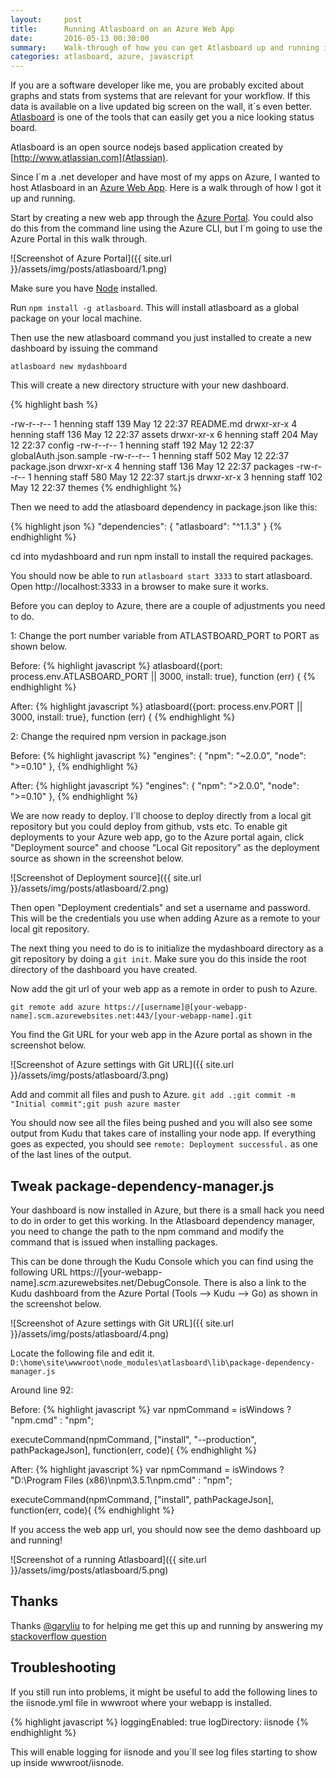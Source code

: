 ```yaml
---
layout:     post
title:      Running Atlasboard on an Azure Web App
date:       2016-05-13 00:30:00
summary:    Walk-through of how you can get Atlasboard up and running in an Azure Web App.
categories: atlasboard, azure, javascript
---
```


If you are a software developer like me, you are probably excited about graphs and stats from 
systems that are relevant for your workflow. If this data is available on a live updated 
big screen on the wall, it´s even better. [Atlasboard](http://atlasboard.bitbucket.org) is
one of the tools that can easily get you a nice looking status board.

Atlasboard is an open source nodejs based application created by [http://www.atlassian.com](Atlassian). 

Since I´m a .net developer and have most of my apps on Azure, I wanted to host Atlasboard in an
[Azure Web App](https://azure.microsoft.com/nb-no/services/app-service/web/). Here is a walk through of how I got it up and running.

Start by creating a new web app through the [Azure Portal](https://portal.azure.com). You could also do this from the 
command line using the Azure CLI, but I´m going to use the Azure Portal in this walk through.

![Screenshot of Azure Portal]({{ site.url }}/assets/img/posts/atlasboard/1.png)

Make sure you have [Node](https://nodejs.org/en/) installed.

Run ```npm install -g atlasboard```. This will install atlasboard as a global package on your local machine.

Then use the new atlasboard command you just installed to create a new dashboard by issuing the command

```atlasboard new mydashboard```

This will create a new directory structure with your new dashboard. 

{% highlight bash %}

-rw-r--r--  1 henning  staff  139 May 12 22:37 README.md
drwxr-xr-x  4 henning  staff  136 May 12 22:37 assets
drwxr-xr-x  6 henning  staff  204 May 12 22:37 config
-rw-r--r--  1 henning  staff  192 May 12 22:37 globalAuth.json.sample
-rw-r--r--  1 henning  staff  502 May 12 22:37 package.json
drwxr-xr-x  4 henning  staff  136 May 12 22:37 packages
-rw-r--r--  1 henning  staff  580 May 12 22:37 start.js
drwxr-xr-x  3 henning  staff  102 May 12 22:37 themes
{% endhighlight %}

Then we need to add the atlasboard dependency in package.json like this:


{% highlight json %}
  "dependencies": {
    "atlasboard": "^1.1.3"
  }
{% endhighlight %}


cd into mydashboard and run npm install to install the required packages.

You should now be able to run ```atlasboard start 3333``` to start atlasboard. Open http://localhost:3333 in a browser to make sure it works.

Before you can deploy to Azure, there are a couple of adjustments you need to do.

1: Change the port number variable from ATLASTBOARD_PORT to PORT as shown below.

Before:
{% highlight javascript %}
atlasboard({port: process.env.ATLASBOARD_PORT || 3000, install: true}, function (err) { 
{% endhighlight %}

After:
{% highlight javascript %}
atlasboard({port: process.env.PORT || 3000, install: true}, function (err) {
{% endhighlight %}



2: Change the required npm version in package.json

Before:
{% highlight javascript %}
  "engines": {
    "npm": "~2.0.0",
    "node": ">=0.10"
  },
{% endhighlight %}

After:
{% highlight javascript %}
  "engines": {
    "npm": ">2.0.0",
    "node": ">=0.10"
  },
{% endhighlight %}
 


We are now ready to deploy. I´ll choose to deploy directly from a local git repository but you 
could deploy from github, vsts etc. To enable git deployments to your Azure web app,
go to the Azure portal again, click "Deployment source" and choose "Local Git repository" as
the deployment source as shown in the screenshot below.

![Screenshot of Deployment source]({{ site.url }}/assets/img/posts/atlasboard/2.png)


Then open "Deployment credentials" and set a username and password. This will be the credentials
you use when adding Azure as a remote to your local git repository.

The next thing you need to do is to initialize the mydashboard directory as a git repository by
doing a ```git init```. Make sure you do this inside the root directory of the dashboard you have created.

Now add the git url of your web app as a remote in order to push to Azure.

```git remote add azure https://[username]@[your-webapp-name].scm.azurewebsites.net:443/[your-webapp-name].git```

You find the Git URL for your web app in the Azure portal as shown in the screenshot below.

![Screenshot of Azure settings with Git URL]({{ site.url }}/assets/img/posts/atlasboard/3.png)

Add and commit all files and push to Azure.
```git add .;git commit -m "Initial commit";git push azure master```

You should now see all the files being pushed and you will also see some output from Kudu that takes care
of installing your node app. If everything goes as expected, you should see ```remote: Deployment successful.```
as one of the last lines of the output.

## Tweak package-dependency-manager.js
Your dashboard is now installed in Azure, but there is a small hack you need to do in order to
get this working. In the Atlasboard dependency manager, you need to change the path to the npm command
and modify the command that is issued when installing packages.

This can be done through the Kudu Console which you can find using the following URL
https://[your-webapp-name].*scm*.azurewebsites.net/DebugConsole. There is also a link to the
Kudu dashboard from the Azure Portal (Tools --> Kudu --> Go) as shown in the screenshot below. 

![Screenshot of Azure settings with Git URL]({{ site.url }}/assets/img/posts/atlasboard/4.png)


Locate the following file and edit it.
```D:\home\site\wwwroot\node_modules\atlasboard\lib\package-dependency-manager.js```

Around line 92:

Before:
{% highlight javascript %}
  var npmCommand = isWindows ? "npm.cmd" : "npm";

  executeCommand(npmCommand, ["install", "--production", pathPackageJson], function(err, code){
{% endhighlight %}

After:
{% highlight javascript %}
  var npmCommand = isWindows ? "D:\\Program Files (x86)\\npm\\3.5.1\\npm.cmd" : "npm";

  executeCommand(npmCommand, ["install", pathPackageJson], function(err, code){
{% endhighlight %}
  
  
If you access the web app url, you should now see the demo dashboard up and running!

![Screenshot of a running Atlasboard]({{ site.url }}/assets/img/posts/atlasboard/5.png)

## Thanks

Thanks [@garyliu](https://twitter.com/garyliu) to for helping me get this up and running by answering
my [stackoverflow question](http://stackoverflow.com/a/37109868/5795)


## Troubleshooting
If you still run into problems, it might be useful to add the following lines to the iisnode.yml file
in wwwroot where your webapp is installed.

{% highlight javascript %}
loggingEnabled: true
logDirectory: iisnode
{% endhighlight %}


This will enable logging for iisnode and you´ll see log files starting to show up inside wwwroot/iisnode.

